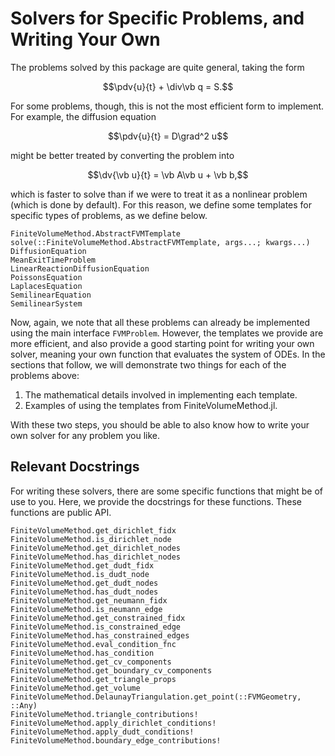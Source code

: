 # Solvers for Specific Problems, and Writing Your Own

The problems solved by this package are quite general, taking the form
```math
\pdv{u}{t} + \div\vb q = S.
```
For some problems, though, this is not the most efficient form to implement.
For example, the diffusion equation
```math
\pdv{u}{t} = D\grad^2 u
```
might be better treated by converting the problem into
```math
\dv{\vb u}{t} = \vb A\vb u + \vb b,
```
which is faster to solve than if we were to treat it as a nonlinear problem
(which is done by default). For this reason, we define some templates 
for specific types of problems, as we define below.

```@docs 
FiniteVolumeMethod.AbstractFVMTemplate
solve(::FiniteVolumeMethod.AbstractFVMTemplate, args...; kwargs...)
DiffusionEquation
MeanExitTimeProblem
LinearReactionDiffusionEquation
PoissonsEquation
LaplacesEquation
SemilinearEquation
SemilinearSystem
```
 
Now, again, we note that all these problems can already be implemented using the main interface `FVMProblem`. However, the templates we provide are more efficient, and also provide a good starting point for writing your own solver, meaning your own function 
that evaluates the system of ODEs. In the sections that follow, we will demonstrate two things for each of the problems above:

1. The mathematical details involved in implementing each template.
2. Examples of using the templates from FiniteVolumeMethod.jl.

With these two steps, you should be able to also know how to write your own solver for any problem you like. 

## Relevant Docstrings 

For writing these solvers, there are some specific functions that might be of use to you. 
Here, we provide the docstrings for these functions. These functions are public API.

```@docs
FiniteVolumeMethod.get_dirichlet_fidx
FiniteVolumeMethod.is_dirichlet_node
FiniteVolumeMethod.get_dirichlet_nodes 
FiniteVolumeMethod.has_dirichlet_nodes 
FiniteVolumeMethod.get_dudt_fidx 
FiniteVolumeMethod.is_dudt_node 
FiniteVolumeMethod.get_dudt_nodes 
FiniteVolumeMethod.has_dudt_nodes
FiniteVolumeMethod.get_neumann_fidx 
FiniteVolumeMethod.is_neumann_edge 
FiniteVolumeMethod.get_constrained_fidx 
FiniteVolumeMethod.is_constrained_edge
FiniteVolumeMethod.has_constrained_edges
FiniteVolumeMethod.eval_condition_fnc
FiniteVolumeMethod.has_condition 
FiniteVolumeMethod.get_cv_components 
FiniteVolumeMethod.get_boundary_cv_components
FiniteVolumeMethod.get_triangle_props 
FiniteVolumeMethod.get_volume 
FiniteVolumeMethod.DelaunayTriangulation.get_point(::FVMGeometry, ::Any)
FiniteVolumeMethod.triangle_contributions!
FiniteVolumeMethod.apply_dirichlet_conditions!
FiniteVolumeMethod.apply_dudt_conditions! 
FiniteVolumeMethod.boundary_edge_contributions!
```